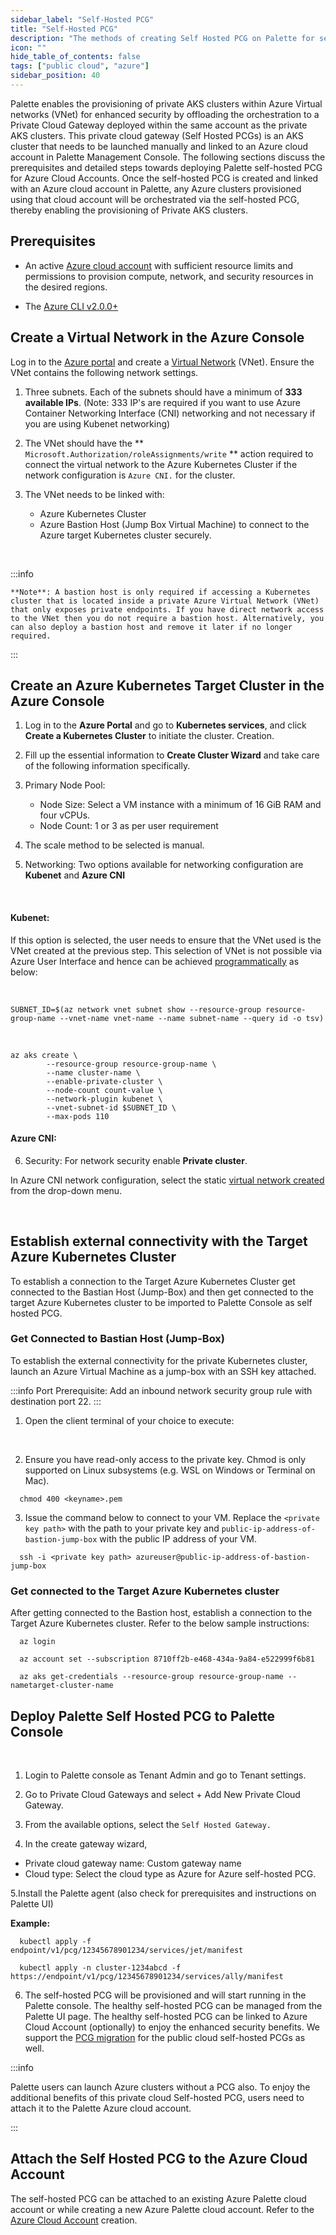 ```yaml
---
sidebar_label: "Self-Hosted PCG"
title: "Self-Hosted PCG"
description: "The methods of creating Self Hosted PCG on Palette for secured cluster deployment"
icon: ""
hide_table_of_contents: false
tags: ["public cloud", "azure"]
sidebar_position: 40
---
```




Palette enables the provisioning of private AKS clusters within Azure Virtual networks (VNet) for enhanced security by offloading the orchestration to a Private Cloud Gateway deployed within the same account as the private AKS clusters. This private cloud gateway (Self Hosted PCGs) is an AKS cluster that needs to be launched manually and linked to an Azure cloud account in Palette Management Console. The following sections discuss the prerequisites and detailed steps towards deploying Palette self-hosted PCG for Azure Cloud Accounts. Once the self-hosted PCG is created and linked with an Azure cloud account in Palette, any Azure clusters provisioned using that cloud account will be orchestrated via the self-hosted PCG, thereby enabling the provisioning of Private AKS clusters. 

## Prerequisites

* An active [Azure cloud account](https://portal.azure.com/) with sufficient resource limits and permissions to provision compute, network, and security resources in the desired regions.


* The [Azure CLI v2.0.0+](https://learn.microsoft.com/en-us/cli/azure/install-azure-cli)



## Create a Virtual Network in the Azure Console

Log in to the [Azure portal](https://portal.azure.com/) and create a [Virtual Network](https://learn.microsoft.com/en-us/azure/virtual-network/virtual-networks-overview) (VNet). Ensure the VNet contains the following network settings.

1. Three subnets. Each of the subnets should have a minimum of **333 available 
   IPs**. (Note: 333 IP's are required if you want to use Azure Container Networking Interface (CNI) networking and 
   not necessary if you are using Kubenet networking)


2. The VNet should have the ** `Microsoft.Authorization/roleAssignments/write` ** action required to connect the virtual network to the Azure Kubernetes Cluster if the network configuration is `Azure CNI.` for the cluster.


3. The VNet needs to be linked with:
    * Azure Kubernetes Cluster
    * Azure Bastion Host (Jump Box Virtual Machine) to connect to the Azure target Kubernetes cluster securely.

  <br />

  :::info

    **Note**: A bastion host is only required if accessing a Kubernetes cluster that is located inside a private Azure Virtual Network (VNet) that only exposes private endpoints. If you have direct network access to the VNet then you do not require a bastion host. Alternatively, you can also deploy a bastion host and remove it later if no longer required. 

  :::


## Create an Azure Kubernetes Target Cluster in the Azure Console


1. Log in to the **Azure Portal** and go to **Kubernetes services**, and click **Create a Kubernetes Cluster** to initiate the cluster.     Creation.


2. Fill up the essential information to **Create Cluster Wizard**  and take care of the following information specifically.


3. Primary Node Pool:
     * Node Size: Select a VM instance with a minimum of 16 GiB RAM and four vCPUs.
     * Node Count: 1 or 3 as per user requirement


4. The scale method to be selected is manual.


5. Networking: Two options available for networking configuration are **Kubenet** and **Azure CNI**
  <br />

#### Kubenet: 

If this option is selected, the user needs to ensure that the VNet used is the VNet created at the previous step. This selection of VNet is not possible via Azure User Interface and hence can be achieved [programmatically](https://learn.microsoft.com/en-us/azure/aks/configure-kubenet) as below:

 <br />

```
SUBNET_ID=$(az network vnet subnet show --resource-group resource-group-name --vnet-name vnet-name --name subnet-name --query id -o tsv)
```
<br />

```
az aks create \
		--resource-group resource-group-name \
		--name cluster-name \
		--enable-private-cluster \
		--node-count count-value \
		--network-plugin kubenet \
		--vnet-subnet-id $SUBNET_ID \
        --max-pods 110
```

 #### Azure CNI: 

6. Security: For network security enable **Private cluster**.

In Azure CNI network configuration, select the static [virtual network created](/clusters/public-cloud/azure/gateways#createanazurevirtualnetworkintheazureconsole) from the drop-down menu. 

<br />

## Establish external connectivity with the Target Azure Kubernetes Cluster 

To establish a connection to the Target Azure Kubernetes Cluster get connected to the Bastian Host (Jump-Box) and then get connected to the target Azure Kubernetes cluster to be imported to Palette Console as self hosted PCG.

### Get Connected to Bastian Host (Jump-Box)

To establish the external connectivity for the private Kubernetes cluster, launch an Azure Virtual Machine as a jump-box with an SSH key attached. 
<br />

:::info
Port Prerequisite:
Add an inbound network security group rule with destination port 22.
:::


1. Open the client terminal of your choice to execute:
<br />


2. Ensure you have read-only access to the private key. Chmod is only supported on Linux subsystems (e.g. WSL on Windows or Terminal on Mac).

  ```shell
    chmod 400 <keyname>.pem
  ```

3. Issue the command below to connect to your VM. Replace the `<private key path>` with the path to your private key and `public-ip-address-of-bastion-jump-box` with the public IP address of your VM.

  ```shell
    ssh -i <private key path> azureuser@public-ip-address-of-bastion-jump-box
  ```


### Get connected to the Target Azure Kubernetes cluster

After getting connected to the Bastion host, establish a connection to the Target Azure Kubernetes cluster. Refer to the below sample instructions:

 ```shell
   az login
 ```


  ```shell
    az account set --subscription 8710ff2b-e468-434a-9a84-e522999f6b81
  ```
 

  ```shell 
    az aks get-credentials --resource-group resource-group-name --nametarget-cluster-name 
  ```
## Deploy Palette Self Hosted PCG to Palette Console
<br />

1. Login to Palette console as Tenant Admin and go to Tenant settings.


2. Go to Private Cloud Gateways and select  + Add New Private Cloud Gateway.


3. From the available options, select the `Self Hosted Gateway.` 

4. In the create gateway wizard, 
  * Private cloud gateway name: Custom gateway name
  * Cloud type: Select the cloud type as Azure for Azure self-hosted PCG.

5.Install the Palette agent (also check for  prerequisites and instructions on Palette UI)

  **Example:**
  ```shell
    kubectl apply -f endpoint/v1/pcg/12345678901234/services/jet/manifest
  ```

  ```shell
    kubectl apply -n cluster-1234abcd -f https://endpoint/v1/pcg/12345678901234/services/ally/manifest
  ```

6. The self-hosted PCG will be provisioned and will start running in the Palette console. The healthy self-hosted PCG can be managed from the Palette UI page. The healthy self-hosted PCG can be linked to Azure Cloud Account (optionally) to enjoy the enhanced security benefits. We support the [PCG migration](/enterprise-version/enterprise-cluster-management#palettepcgmigration) for the public cloud self-hosted PCGs as well. 

  :::info

  Palette users can launch Azure clusters without a PCG also. To enjoy the additional benefits of this private cloud Self-hosted PCG, users need to attach it to the Palette Azure cloud account.

  :::

## Attach the Self Hosted PCG to the Azure Cloud Account

The self-hosted PCG can be attached to an existing Azure Palette cloud account or while creating a new Azure Palette cloud account. Refer to the [Azure Cloud Account](/clusters/public-cloud/azure#creatinganazurecloudaccount) creation. 
